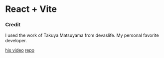# React + Vite

### Credit

I used the work of Takuya Matsuyama from devaslife.
My personal favorite developer.

[his video](https://www.youtube.com/watch?v=IGK6eceWyU4)
[repo](https://github.com/craftzdog/ghibli-style-shader)
